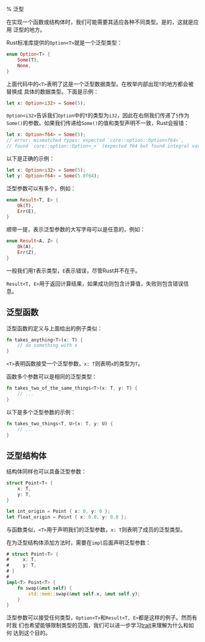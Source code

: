 % 泛型

在实现一个函数或结构体时，我们可能需要其适应各种不同类型。是的，这就是应用
泛型的地方。

Rust标准库提供的`Option<T>`就是一个泛型类型：

```rust
enum Option<T> {
    Some(T),
    None,
}
```

上面代码中的`<T>`表明了这是一个泛型数据类型。在枚举内部出现`T`的地方都会被替换成
具体的数据类型。下面是示例：

```rust
let x: Option<i32> = Some(5);
```

`Option<i32>`告诉我们`Option`中的`T`的类型为`i32`，因此在右侧我们传递了`5`作为
`Some()`的参数。如果我们传递给`Some()`的值和类型声明不一致，Rust会报错：

```rust
let x: Option<f64> = Some(5);
// error: mismatched types: expected `core::option::Option<f64>`,
// found `core::option::Option<_>` (expected f64 but found integral variable)
```

以下是正确的示例：

```rust
let x: Option<i32> = Some(5);
let y: Option<f64> = Some(5.0f64);
```

泛型参数可以有多个，例如：

```rust
enum Result<T, E> {
    Ok(T),
    Err(E),
}
```

顺带一提，表示泛型参数的大写字母可以是任意的，例如：

```rust
enum Result<A, Z> {
    Ok(A),
    Err(Z),
}
```

一般我们用`T`表示类型，`E`表示错误，尽管Rust并不在乎。

`Result<T, E>`用于返回计算结果，如果成功则包含计算值，失败则包含错误信息。

## 泛型函数

泛型函数的定义与上面给出的例子类似：

```rust
fn takes_anything<T>(x: T) {
    // do something with x
}
```

`<T>`表明函数接受一个泛型参数，`x: T`则表明`x`的类型为`T`。

函数多个参数可以是相同的泛型类型：

```rust
fn takes_two_of_the_same_things<T>(x: T, y: T) {
    // ...
}
```

以下是多个泛型参数的示例：

```rust
fn takes_two_things<T, U>(x: T, y: U) {
    // ...
}
```

## 泛型结构体

结构体同样也可以具备泛型参数：

```rust
struct Point<T> {
    x: T,
    y: T,
}

let int_origin = Point { x: 0, y: 0 };
let float_origin = Point { x: 0.0, y: 0.0 };
```

与函数类似，`<T>`用于声明我们的泛型参数，`x: T`则表明了成员的泛型类型。

在为泛型结构体添加方法时，需要在`impl`后面声明泛型参数：

```rust
# struct Point<T> {
#     x: T,
#     y: T,
# }
#
impl<T> Point<T> {
    fn swap(&mut self) {
        std::mem::swap(&mut self.x, &mut self.y);
    }
}
```

泛型参数可以接受任何类型，`Option<T>`和`Result<T, E>`都是这样的例子。然而有时我
们也希望能够限制类型的范围，我们可以进一步学习[trait][traits]来理解为什么和如何
达到这个目的。

[traits]: traits.md

